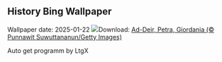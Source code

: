 ## History Bing Wallpaper
Wallpaper date: 2025-01-22
![](https://www.bing.com/th?id=OHR.PetraMonastery_IT-IT8921152499_UHD.jpg&w=1000)Download: [Ad-Deir, Petra, Giordania (© Punnawit Suwuttananun/Getty Images)](https://www.bing.com/th?id=OHR.PetraMonastery_IT-IT8921152499_UHD.jpg)

Auto get programm by LtgX
